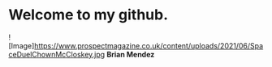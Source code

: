 # Welcome to my github.
![Image]https://www.prospectmagazine.co.uk/content/uploads/2021/06/SpaceDuelChownMcCloskey.jpg
**Brian Mendez**
